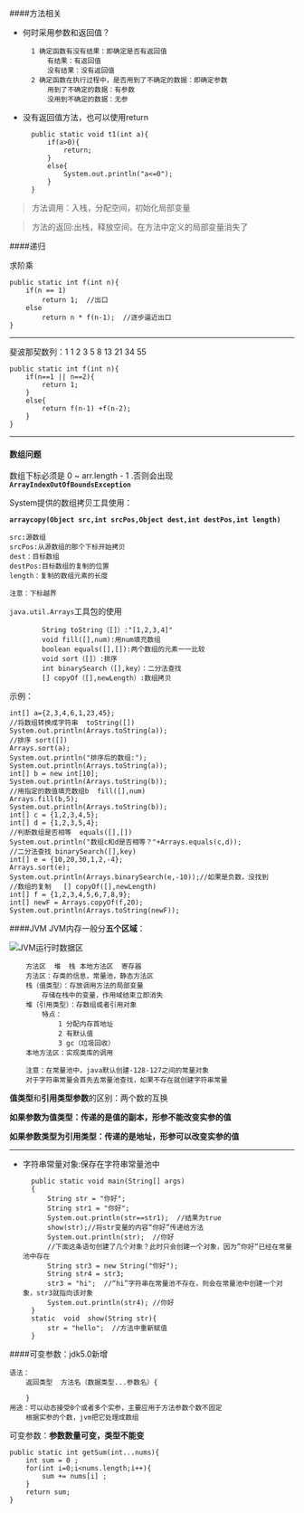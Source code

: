 ####方法相关

- 何时采用参数和返回值？

		1 确定函数有没有结果：即确定是否有返回值
			有结果：有返回值
			没有结果：没有返回值
		2 确定函数在执行过程中，是否用到了不确定的数据：即确定参数
			用到了不确定的数据：有参数
			没用到不确定的数据：无参


- 没有返回值方法，也可以使用return

	    public static void t1(int a){
    		if(a>0){
    			return;
    		}
    		else{
    			System.out.println("a<=0");
    		}
    	}


> 方法调用：入栈，分配空间，初始化局部变量  

>方法的返回:出栈，释放空间，在方法中定义的局部变量消失了

####递归

求阶乘

    public static int f(int n){
    	if(n == 1)
			return 1;  //出口
		else 
			return n * f(n-1);  //逐步逼近出口
    }

---
斐波那契数列：1 1 2 3 5 8 13 21 34 55  

    public static int f(int n){
		if(n==1 || n==2){
			return 1;
		}
		else{
			return f(n-1) +f(n-2);
		}
	}

---
#### 数组问题
数组下标必须是 0 ~ arr.length - 1 .否则会出现
**`ArrayIndexOutOfBoundsException`**

System提供的数组拷贝工具使用：

**`arraycopy(Object src,int srcPos,Object dest,int destPos,int length)`**

	src:源数组
	srcPos:从源数组的那个下标开始拷贝
	dest：目标数组
	destPos:目标数组的复制的位置
	length：复制的数组元素的长度

	注意：下标越界

`java.util.Arrays`工具包的使用

			String toString（[]）:"[1,2,3,4]"
			void fill([],num):用num填充数组
			boolean equals([],[]):两个数组的元素一一比较
			void sort（[]）:排序
			int binarySearch（[],key）：二分法查找
			[] copyOf（[],newLength）:数组拷贝
	
示例：

    int[] a={2,3,4,6,1,23,45};
	//将数组转换成字符串  toString([])
	System.out.println(Arrays.toString(a));
	//排序 sort([])
	Arrays.sort(a);
	System.out.println("排序后的数组:");
	System.out.println(Arrays.toString(a));
	int[] b = new int[10];
	System.out.println(Arrays.toString(b));
	//用指定的数值填充数组b  fill([],num)
	Arrays.fill(b,5);
	System.out.println(Arrays.toString(b));
	int[] c = {1,2,3,4,5};
	int[] d = {1,2,3,5,4};
	//判断数组是否相等  equals([],[])
	System.out.println("数组c和d是否相等？"+Arrays.equals(c,d));
	//二分法查找 binarySearch([],key)
	int[] e = {10,20,30,1,2,-4};
	Arrays.sort(e);
	System.out.println(Arrays.binarySearch(e,-10));//如果是负数，没找到
	//数组的复制   [] copyOf([],newLength)
	int[] f = {1,2,3,4,5,6,7,8,9};
	int[] newF = Arrays.copyOf(f,20);
	System.out.println(Arrays.toString(newF));


####JVM
JVM内存一般分**五个区域**：

![JVM运行时数据区](http://7xj2yt.com1.z0.glb.clouddn.com/java_JVM.png)


		方法区  堆  栈 本地方法区  寄存器
		方法区：存类的信息，常量池，静态方法区
		栈（值类型）：存放调用方法的局部变量
			存储在栈中的变量，作用域结束立即消失
		堆（引用类型）：存数组或者引用对象
			特点：
				1 分配内存首地址
				2 有默认值
				3 gc（垃圾回收）
		本地方法区：实现类库的调用

		注意：在常量池中，java默认创建-128-127之间的常量对象
		对于字符串常量会首先去常量池查找，如果不存在就创建字符串常量
	

**值类型**和**引用类型参数**的区别：两个数的互换
	
**如果参数为值类型：传递的是值的副本，形参不能改变实参的值**  

**如果参数类型为引用类型：传递的是地址，形参可以改变实参的值**

---

- 字符串常量对象:保存在字符串常量池中
    
        public static void main(String[] args) 
    	{
	    	String str = "你好";
	    	String str1 = "你好";
	    	System.out.println(str==str1);  //结果为true
	    	show(str);//将str变量的内容“你好”传递给方法
	    	System.out.println(str);  //你好
	    	//下面这条语句创建了几个对象？此时只会创建一个对象，因为”你好“已经在常量池中存在
	    	String str3 = new String("你好");
	       	String str4 = str3;
	    	str3 = "hi";  //“hi”字符串在常量池不存在，则会在常量池中创建一个对象，str3就指向该对象
	    	System.out.println(str4); //你好
    	}
       	static  void  show(String str){
    		str = "hello";  //方法中重新赋值
		}

####可变参数：jdk5.0新增

	语法：
		返回类型  方法名（数据类型...参数名）{
		
		}
	用途：可以动态接受0个或者多个实参，主要应用于方法参数个数不固定
		根据实参的个数，jvm把它处理成数组

可变参数：**参数数量可变，类型不能变**

	public static int getSum(int...nums){
		int sum = 0 ;
		for(int i=0;i<nums.length;i++){
			sum += nums[i] ;
		}
		return sum;
	}

	
